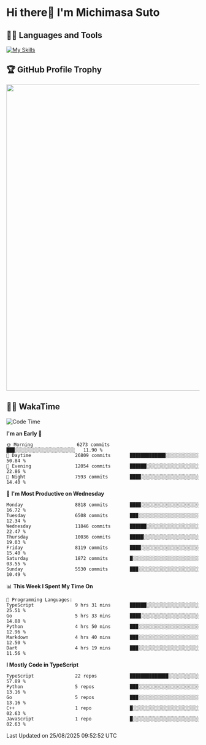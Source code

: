 # Hi there👋 I'm Michimasa Suto

## 🧑‍💻 Languages and Tools
[![My Skills](https://skillicons.dev/icons?i=ts,nextjs,react,go,python,aws,terraform)](https://skillicons.dev)

<!--
**Suto-Michimasa/Suto-Michimasa** is a ✨ _special_ ✨ repository because its `README.md` (this file) appears on your GitHub profile.

Here are some ideas to get you started:

- 🔭 I’m currently working on ...
- 🌱 I’m currently learning ...
- 👯 I’m looking to collaborate on ...
- 🤔 I’m looking for help with ...
- 💬 Ask me about ...
- 📫 How to reach me: ...
- 😄 Pronouns: ...
- ⚡ Fun fact: ...
-->

<!--
## 💎 Github Stats

<div>
  <img height="170" align="left" src="https://github-readme-stats-psi-three-31.vercel.app/api?username=Suto-michimasa&count_private=true&show_icons=true&theme=dark" />
  <img height="170" src="https://github-readme-stats-psi-three-31.vercel.app/api/top-langs/?username=Suto-michimasa&langs_count=8&layout=compact&theme=dark" />
</div>
-->

## 🏆 GitHub Profile Trophy

<img width="800" src="https://github-profile-trophy.vercel.app/?username=Suto-michimasa&theme=onedark&no-frame=true"/>


## 🧑‍💻 WakaTime
<!--START_SECTION:waka-->
![Code Time](http://img.shields.io/badge/Code%20Time-1%2C272%20hrs%2030%20mins-blue)

**I'm an Early 🐤** 

```text
🌞 Morning                6273 commits        ███░░░░░░░░░░░░░░░░░░░░░░   11.90 % 
🌆 Daytime                26809 commits       █████████████░░░░░░░░░░░░   50.84 % 
🌃 Evening                12054 commits       ██████░░░░░░░░░░░░░░░░░░░   22.86 % 
🌙 Night                  7593 commits        ████░░░░░░░░░░░░░░░░░░░░░   14.40 % 
```
📅 **I'm Most Productive on Wednesday** 

```text
Monday                   8818 commits        ████░░░░░░░░░░░░░░░░░░░░░   16.72 % 
Tuesday                  6508 commits        ███░░░░░░░░░░░░░░░░░░░░░░   12.34 % 
Wednesday                11846 commits       ██████░░░░░░░░░░░░░░░░░░░   22.47 % 
Thursday                 10036 commits       █████░░░░░░░░░░░░░░░░░░░░   19.03 % 
Friday                   8119 commits        ████░░░░░░░░░░░░░░░░░░░░░   15.40 % 
Saturday                 1872 commits        █░░░░░░░░░░░░░░░░░░░░░░░░   03.55 % 
Sunday                   5530 commits        ███░░░░░░░░░░░░░░░░░░░░░░   10.49 % 
```


📊 **This Week I Spent My Time On** 

```text
💬 Programming Languages: 
TypeScript               9 hrs 31 mins       ██████░░░░░░░░░░░░░░░░░░░   25.51 % 
Go                       5 hrs 33 mins       ████░░░░░░░░░░░░░░░░░░░░░   14.88 % 
Python                   4 hrs 50 mins       ███░░░░░░░░░░░░░░░░░░░░░░   12.96 % 
Markdown                 4 hrs 40 mins       ███░░░░░░░░░░░░░░░░░░░░░░   12.50 % 
Dart                     4 hrs 19 mins       ███░░░░░░░░░░░░░░░░░░░░░░   11.56 % 
```

**I Mostly Code in TypeScript** 

```text
TypeScript               22 repos            ██████████████░░░░░░░░░░░   57.89 % 
Python                   5 repos             ███░░░░░░░░░░░░░░░░░░░░░░   13.16 % 
Go                       5 repos             ███░░░░░░░░░░░░░░░░░░░░░░   13.16 % 
C++                      1 repo              █░░░░░░░░░░░░░░░░░░░░░░░░   02.63 % 
JavaScript               1 repo              █░░░░░░░░░░░░░░░░░░░░░░░░   02.63 % 
```




 Last Updated on 25/08/2025 09:52:52 UTC
<!--END_SECTION:waka-->
